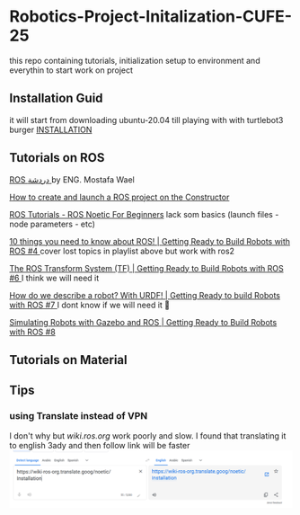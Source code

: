 # Robotics-Project-Initalization-CUFE-25
this repo containing tutorials, initialization setup to environment and everythin to start  work on project

## Installation Guid

it will start from downloading ubuntu-20.04 till playing with with turtlebot3
burger [INSTALLATION](./INSTALLATION.md)

## Tutorials on  ROS

[ ROS دردشة ](https://www.youtube.com/watch?v=Rg9HuI6c_Q8) by  ENG. 
Mostafa Wael

[ How to create and launch a ROS project on the Constructor](https://www.youtube.com/watch?v=ZE8W6SQcLc4&t=0s)

[ROS Tutorials - ROS Noetic For Beginners](https://www.youtube.com/playlist?list=PLLSegLrePWgIbIrA4iehUQ-impvIXdd9Q) lack som basics (launch  files - node parameters - etc)


[ 10 things you need to know about ROS! | Getting Ready to Build Robots with ROS #4 ](https://www.youtube.com/watch?v=KAASuA3_4eg&list=PLunhqkrRNRhYYCaSTVP-qJnyUPkTxJnBt&index=4) cover lost topics in playlist above but work with ros2

[ The ROS Transform System (TF) | Getting Ready to Build Robots with ROS #6 ](https://www.youtube.com/watch?v=QyvHhY4Y_Y8&list=PLunhqkrRNRhYYCaSTVP-qJnyUPkTxJnBt&index=6) I think we will need it

[ How do we describe a robot? With URDF! | Getting Ready to build Robots with ROS #7 ](https://www.youtube.com/watch?v=CwdbsvcpOHM&list=PLunhqkrRNRhYYCaSTVP-qJnyUPkTxJnBt&index=7) I dont know if we will need it 🤔

[ Simulating Robots with Gazebo and ROS | Getting Ready to Build Robots with ROS #8 ](https://www.youtube.com/watch?v=laWn7_cj434&list=PLunhqkrRNRhYYCaSTVP-qJnyUPkTxJnBt&index=8)

## Tutorials on Material

## Tips

### using Translate instead of VPN
I don't why but *wiki.ros.org* work poorly and slow. I found that translating it to english 3ady and then follow link will be faster
![image](./assets/translate_example.png) 
